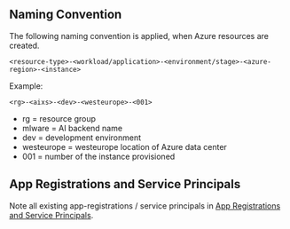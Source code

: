 ## Naming Convention

The following naming convention is applied, when Azure resources are created.

    <resource-type>-<workload/application>-<environment/stage>-<azure-region>-<instance>

Example:

    <rg>-<aixs>-<dev>-<westeurope>-<001>

- rg = resource group
- mlware = AI backend name
- dev = development environment
- westeurope = westeurope location of Azure data center
- 001 = number of the instance provisioned


## App Registrations and Service Principals

Note all existing app-registrations / service principals in [App Registrations and Service Principals](/Software-Development/Infrastructure/App-Registrations-&-Service-Principals).





